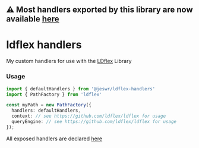 ## ⚠️ Most handlers exported by this library are now available [here](https://github.com/LDflex/async-iteration-handlers)


# ldflex handlers
My custom handlers for use with the [LDflex](https://github.com/ldflex/ldflex) Library

### Usage

```ts
import { defaultHandlers } from '@jeswr/ldflex-handlers'
import { PathFactory } from 'ldflex'

const myPath = new PathFactory({
  handlers: defaultHandlers,
  context: // see https://github.com/ldflex/ldflex for usage
  queryEngine: // see https://github.com/ldflex/ldflex for usage
});
```

All exposed handlers are declared [here](https://github.com/jeswr/ldflex-handlers/blob/main/lib/handlers/allHandlers.ts)


